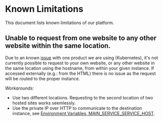 # Known Limitations

This document lists known limitations of our platform.

## Unable to request from one website to any other website within the same location.

Due to an known [issue](https://github.com/kubernetes/kubernetes/issues/66607) with one product we are using (Kubernetes), it's not currently possible to request to your own website, or any other website in the same location using the hostname, from within your given instance. If accessed externally (e.g.: from the HTML) there is no issue as the request will be routed to the proper instance.

*Workarounds:*

- Use two different locations. Requesting to the second location of two hosted sites works seemlessly.
- Use the private IP over HTTP to communicate to the destination instance, see [Environment Variables, MAIN\_SERVICE\_SERVICE\_HOST](/docs/platform/env_vars.md).